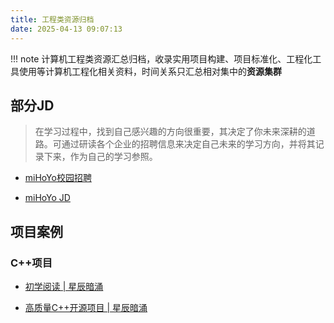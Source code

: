 ```yaml
---
title: 工程类资源归档
date: 2025-04-13 09:07:13
---
```


!!! note
    计算机工程类资源汇总归档，收录实用项目构建、项目标准化、工程化工具使用等计算机工程化相关资料，时间关系只汇总相对集中的**资源集群**

## 部分JD

>在学习过程中，找到自己感兴趣的方向很重要，其决定了你未来深耕的道路。可通过研读各个企业的招聘信息来决定自己未来的学习方向，并将其记录下来，作为自己的学习参照。

- [miHoYo校园招聘](https://jobs.mihoyo.com/?channelToken=xzad4a23ad-7daa4c92b60e-abb13ba588ce#/campus/position?competencyTypes%5B0%5D=1)

- [miHoYo JD](https://researching.virtualguard101.xyz/miHoYo-JD/)

## 项目案例

### C++项目

- [初学阅读 | 星辰暗涌](https://www.zhihu.com/question/20138166/answer/49707025957?share_code=ib7hm5OZ97r8&utm_psn=1902778157527990437)

- [高质量C++开源项目 | 星辰暗涌](https://www.zhihu.com/question/26833780/answer/54998764795)
